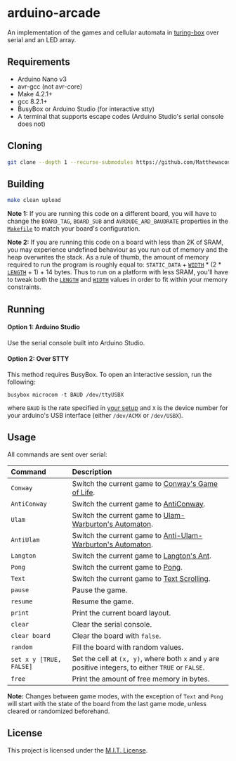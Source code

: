 # arduino-arcade
An implementation of the games and cellular automata in [turing-box](https://github.com/Matthewacon/turing-box) over serial and an LED array.

## Requirements
 - Arduino Nano v3
 - avr-gcc (not avr-core)
 - Make 4.2.1+
 - gcc 8.2.1+
 - BusyBox or Arduino Studio (for interactive stty)
 - A terminal that supports escape codes (Arduino Studio's serial console does not)
 
## Cloning
```bash
git clone --depth 1 --recurse-submodules https://github.com/Matthewacon/arduino-arcade
```
 
## Building
```bash
make clean upload
```

**Note 1:** If you are running this code on a different board, you will have to change the `BOARD_TAG`, `BOARD_SUB` and `AVRDUDE_ARD_BAUDRATE` properties in the [`Makefile`](https://github.com/Matthewacon/arduino-arcade/blob/master/Makefile) to match your board's configuration.

**Note 2:** If you are running this code on a board with less than 2K of SRAM, you may experience undefined behaviour as you run out of memory and the heap overwrites the stack. As a rule of thumb, the amount of memory required to run the program is roughly equal to: `STATIC_DATA` + [`WIDTH`](https://github.com/Matthewacon/arduino-arcade/blob/master/src/main.cpp#L13) * (2 * [`LENGTH`](https://github.com/Matthewacon/arduino-arcade/blob/master/src/main.cpp#L12) + 1) + 14 bytes. Thus to run on a platform with less SRAM, you'll have to tweak both the [`LENGTH`](https://github.com/Matthewacon/arduino-arcade/blob/master/src/main.cpp#L12) and [`WIDTH`](https://github.com/Matthewacon/arduino-arcade/blob/master/src/main.cpp#L13) values in order to fit within your memory constraints.

## Running
#### Option 1: Arduino Studio
Use the serial console built into Arduino Studio.

#### Option 2: Over STTY
This method requires BusyBox. To open an interactive session, run the following:
```shell
busybox microcom -t BAUD /dev/ttyUSBX
```
where `BAUD` is the rate specified in [your setup](https://github.com/Matthewacon/arduino-arcade/blob/master/src/main.cpp#L101) and `X` is the device number for your arduino's USB interface (either `/dev/ACMX` or `/dev/USBX`).

## Usage
All commands are sent over serial:

| Command | Description |
| :--- | :---|
| `Conway` | Switch the current game to [Conway's Game of Life](https://en.wikipedia.org/wiki/Conway%27s_Game_of_Life#Rules). |
| `AntiConway` | Switch the current game to [AntiConway](https://github.com/Matthewacon/turing-box/blob/master/include/anti_conway.h). |
| `Ulam` | Switch the current game to [Ulam-Warburton's Automaton](https://en.wikipedia.org/wiki/Ulam%E2%80%93Warburton_automaton). |
| `AntiUlam` | Switch the current game to [Anti-Ulam-Warburton's Automaton](https://github.com/Matthewacon/turing-box/blob/master/include/anti_ulam.h). |
| `Langton` | Switch the current game to [Langton's Ant](https://en.wikipedia.org/wiki/Langton's_ant#Rules). |
| `Pong` | Switch the current game to [Pong](https://en.wikipedia.org/wiki/Pong). |
| `Text` | Switch the current game to [Text Scrolling](https://github.com/Matthewacon/turing-box/blob/master/include/text.h). |
| `pause` | Pause the game. |
| `resume` | Resume the game. |
| `print` | Print the current board layout. |
| `clear` | Clear the serial console. | 
| `clear board` | Clear the board with `false`. |
| `random` | Fill the board with random values. |
| `set x y [TRUE, FALSE]` | Set the cell at `(x, y)`, where both `x` and `y` are positive integers, to either `TRUE` or `FALSE`. |
| `free` | Print the amount of free memory in bytes. |

**Note:** Changes between game modes, with the exception of `Text` and `Pong` will start with the state of the board from the last game mode, unless cleared or randomized beforehand.

## License
This project is licensed under the [M.I.T. License](https://github.com/Matthewacon/arduino-arcade/blob/master/LICENSE).
